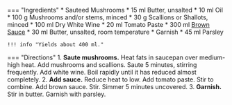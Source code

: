 === "Ingredients"
    * Sauteed Mushrooms
        * 15 ml Butter, unsalted
        * 10 ml Oil
        * 100 g Mushrooms and/or stems, minced
        * 30 g Scallions or Shallots, minced
        * 100 ml Dry White Wine
    * 20 ml Tomato Paste
    * 300 ml [Brown Sauce](./brown-sauce.md)
    * 30 ml Butter, unsalted, room temperature
    * Garnish
        * 45 ml Parsley

    !!! info "Yields about 400 ml."

=== "Directions"
    1. **Saute mushrooms.** Heat fats in saucepan over medium-high heat. Add mushrooms and scallions. Saute 5 minutes, stirring frequently. Add white wine. Boil rapidly until it has reduced almost completely.
    2. **Add sauce.** Reduce heat to low. Add tomato paste. Stir to combine. Add brown sauce. Stir. Simmer 5 minutes uncovered.
    3. **Garnish.** Stir in butter. Garnish with parsley.

[^1]: {{ cite.child_french_cooking }}
